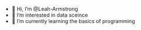 - 👋 Hi, I’m @Leah-Armstrong
- 👀 I’m interested in data sceince
- 🌱 I’m currently learning the basics of programming


<!---
Leah-Armstrong/Leah-Armstrong is a ✨ special ✨ repository because its `README.md` (this file) appears on your GitHub profile.
You can click the Preview link to take a look at your changes.
--->
